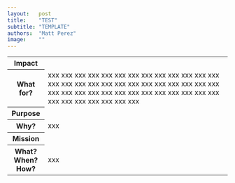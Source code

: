 ```yaml
---
layout:   post
title:    "TEST"
subtitle: "TEMPLATE"
authors:  "Matt Perez"
image:    ""
---
```


<div style="display: none; ">
 <p>xxx</p>
</div>

 <div class="_center">
  <table class="_explicitalignment">
   <tr id="_background">
    <th>Impact</th>
   </tr>
   <tr>
    <th>What for?</th>
    <td>xxx xxx xxx xxx xxx xxx xxx xxx xxx xxx xxx xxx xxx xxx xxx xxx xxx xxx xxx xxx xxx xxx xxx xxx xxx xxx xxx xxx xxx xxx xxx xxx xxx xxx xxx xxx xxx xxx xxx xxx xxx xxx xxx xxx xxx xxx</td>
   </tr>
   <tr id="_background">
    <th>Purpose</th>
   </tr>
   <tr>
    <th>Why?</th>
    <td>xxx</td>
   </tr>
   <tr id="_background">
    <th>Mission</th>
   </tr>
   <tr>
    <th>
     What?<br>
     When?<br>
     How?
    </th>
    <td>xxx</td>
   </tr>
  </table>
 </div>
